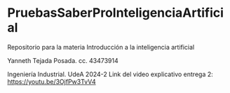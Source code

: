 # PruebasSaberProInteligenciaArtificial
Repositorio para la materia Introducción a la inteligencia artificial

Yanneth Tejada Posada.
cc. 43473914

Ingeniería Industrial. UdeA 2024-2
Link del video explicativo entrega 2: https://youtu.be/3OjfPw3TvV4
